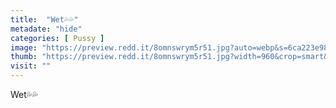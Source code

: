 ```yaml
---
title:  "Wet💦💦"
metadate: "hide"
categories: [ Pussy ]
image: "https://preview.redd.it/8omnswrym5r51.jpg?auto=webp&s=6ca223e982821e3c454b5b0b443cc7307740b655"
thumb: "https://preview.redd.it/8omnswrym5r51.jpg?width=960&crop=smart&auto=webp&s=d2a401916095eda7b97b32326cab798238f50c91"
visit: ""
---
```

Wet💦💦
